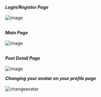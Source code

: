 
***Login/Register Page***
<br></br>
![image](https://user-images.githubusercontent.com/62347094/145454251-73d8fb54-b4be-4bb4-8824-49a184df343e.png)
<br></br>

***Main Page***
<br></br>
![image](https://user-images.githubusercontent.com/62347094/145454471-332c0a1a-d507-4fc5-a59a-bc0bba1ce3c3.png)
<br></br>

***Post Detail Page***
<br></br>
![image](https://user-images.githubusercontent.com/62347094/145454581-c24e889a-6664-4bee-813d-10fb200bda6a.png)

***Changing your avatar on your profile page***
<br></br>
![changeavatar](https://user-images.githubusercontent.com/62347094/159124067-bb2996cd-9da0-452a-9507-d61849656db7.PNG)
